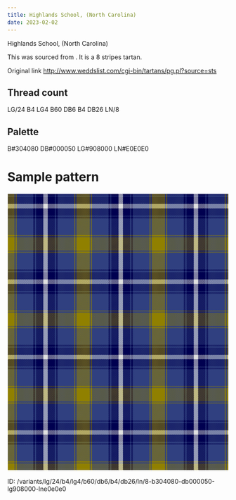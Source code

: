 ```yaml
---
title: Highlands School, (North Carolina)
date: 2023-02-02
---
```

Highlands School, (North Carolina)

This was sourced from <no value>.  It is a 8 stripes tartan.

Original link http://www.weddslist.com/cgi-bin/tartans/pg.pl?source=sts

## Thread count
LG/24 B4 LG4 B60 DB6 B4 DB26 LN/8

## Palette
B#304080 DB#000050 LG#908000 LN#E0E0E0

# Sample pattern

![Tartan detail](tartan.png "LG/24 B4 LG4 B60 DB6 B4 DB26 LN/8 tartan")

ID: /variants/lg/24/b4/lg4/b60/db6/b4/db26/ln/8-b304080-db000050-lg908000-lne0e0e0
